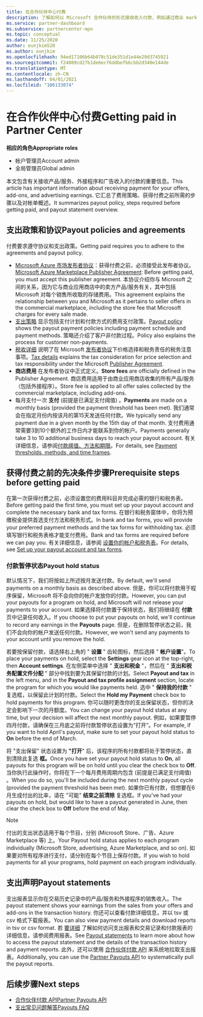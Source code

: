 ```yaml
---
title: 在合作伙伴中心付费
description: 了解如何以 Microsoft 合作伙伴的形式接收收入付款，例如通过商业 marketplace 产品/服务、激励计划和云解决方案提供商计划。 包括支出策略、付出的支出状态和付出的支出。
ms.service: partner-dashboard
ms.subservice: partnercenter-mpn
ms.topic: conceptual
ms.date: 11/25/2020
author: eunjkim520
ms.author: eunjkim
ms.openlocfilehash: 94ed17106b64b078c51de351d1e44e29d3745921
ms.sourcegitcommit: f24089cd27b1de6ecf6ddbefb6cbb2d340e144de
ms.translationtype: MT
ms.contentlocale: zh-CN
ms.lasthandoff: 04/01/2021
ms.locfileid: "106133074"
---
```

# <a name="getting-paid-in-partner-center"></a><span data-ttu-id="a7ff4-104">在合作伙伴中心付费</span><span class="sxs-lookup"><span data-stu-id="a7ff4-104">Getting paid in Partner Center</span></span>

<span data-ttu-id="a7ff4-105">**相应的角色**</span><span class="sxs-lookup"><span data-stu-id="a7ff4-105">**Appropriate roles**</span></span>

- <span data-ttu-id="a7ff4-106">帐户管理员</span><span class="sxs-lookup"><span data-stu-id="a7ff4-106">Account admin</span></span>
- <span data-ttu-id="a7ff4-107">全局管理员</span><span class="sxs-lookup"><span data-stu-id="a7ff4-107">Global admin</span></span>

<span data-ttu-id="a7ff4-108">本文包含有关接收产品/服务、外接程序和广告收入的付款的重要信息。</span><span class="sxs-lookup"><span data-stu-id="a7ff4-108">This article has important information about receiving payment for your offers, add-ons, and advertising earnings.</span></span> <span data-ttu-id="a7ff4-109">它汇总了费用策略、获得付费之前所需的步骤以及对帐单概述。</span><span class="sxs-lookup"><span data-stu-id="a7ff4-109">It summarizes payout policy, steps required before getting paid, and payout statement overview.</span></span>

## <a name="payout-policies-and-agreements"></a><span data-ttu-id="a7ff4-110">支出政策和协议</span><span class="sxs-lookup"><span data-stu-id="a7ff4-110">Payout policies and agreements</span></span>

<span data-ttu-id="a7ff4-111">付费要求遵守协议和支出政策。</span><span class="sxs-lookup"><span data-stu-id="a7ff4-111">Getting paid requires you to adhere to the agreements and payout policy.</span></span>

- <span data-ttu-id="a7ff4-112">[Microsoft Azure 市场发布者协议](https://go.microsoft.com/fwlink/p/?LinkID=699560)：获得付费之前，必须接受此发布者协议。</span><span class="sxs-lookup"><span data-stu-id="a7ff4-112">[Microsoft Azure Marketplace Publisher Agreement](https://go.microsoft.com/fwlink/p/?LinkID=699560):  Before getting paid, you must accept this publisher agreement.</span></span> <span data-ttu-id="a7ff4-113">本协议介绍你与 Microsoft 之间的关系，因为它与商业应用商店中的卖方产品/服务有关，其中包括 Microsoft 对每个销售所收取的存储费用。</span><span class="sxs-lookup"><span data-stu-id="a7ff4-113">This agreement explains the relationship between you and Microsoft as it pertains to seller offers in the commercial marketplace, including the store fee that Microsoft charges for every sale made.</span></span>
- <span data-ttu-id="a7ff4-114">[支出策略](payout-policy-details.md) 显示包括支付计划和付款方式的费用支付政策。</span><span class="sxs-lookup"><span data-stu-id="a7ff4-114">[Payout policy](payout-policy-details.md) shows the payout payment policies including payment schedule and payment methods.</span></span> <span data-ttu-id="a7ff4-115">策略还介绍了客户非付款过程。</span><span class="sxs-lookup"><span data-stu-id="a7ff4-115">Policy also explains the process for customer non-payments.</span></span>
- <span data-ttu-id="a7ff4-116">[税收详细](tax-details-marketplace.md) 说明了在 Microsoft [发布者协议](https://go.microsoft.com/fwlink/p/?LinkID=699560)下价格选择和税务责任的税务注意事项。</span><span class="sxs-lookup"><span data-stu-id="a7ff4-116">[Tax details](tax-details-marketplace.md) explains the tax consideration for price selection and tax responsibility under the Microsoft [Publisher Agreement](https://go.microsoft.com/fwlink/p/?LinkID=699560).</span></span>
- <span data-ttu-id="a7ff4-117">**商店费用** 在发布者协议中正式定义。</span><span class="sxs-lookup"><span data-stu-id="a7ff4-117">**Store fees** are officially defined in the Publisher Agreement.</span></span> <span data-ttu-id="a7ff4-118">商店费用适用于由商业应用商店收集的所有产品/服务（包括外接程序）。</span><span class="sxs-lookup"><span data-stu-id="a7ff4-118">Store fee is applied to all offer sales collected by the commercial marketplace, including add-ons.</span></span>
- <span data-ttu-id="a7ff4-119">每月支付一次 **支付** (前提是已满足支付阈值) 。</span><span class="sxs-lookup"><span data-stu-id="a7ff4-119">**Payments** are made on a monthly basis (provided the payment threshold has been met).</span></span> <span data-ttu-id="a7ff4-120">我们通常会在指定月份内按该月的第15天发送任何付款。</span><span class="sxs-lookup"><span data-stu-id="a7ff4-120">We typically send any payment due in a given month by the 15th day of that month.</span></span> <span data-ttu-id="a7ff4-121">支付费用通常需要3到10个额外的工作日内才能联系到你的帐户。</span><span class="sxs-lookup"><span data-stu-id="a7ff4-121">Payments generally take 3 to 10 additional business days to reach your payout account.</span></span> <span data-ttu-id="a7ff4-122">有关详细信息，请参阅[付款阈值、方法和期限](payment-thresholds-methods-timeframes.md)。</span><span class="sxs-lookup"><span data-stu-id="a7ff4-122">For details, see [Payment thresholds, methods, and time frames](payment-thresholds-methods-timeframes.md).</span></span>

## <a name="prerequisite-steps-before-getting-paid"></a><span data-ttu-id="a7ff4-123">获得付费之前的先决条件步骤</span><span class="sxs-lookup"><span data-stu-id="a7ff4-123">Prerequisite steps before getting paid</span></span>

<span data-ttu-id="a7ff4-124">在第一次获得付费之前，必须设置您的费用科目并完成必需的银行和税务表。</span><span class="sxs-lookup"><span data-stu-id="a7ff4-124">Before getting paid the first time, you must set up your payout account and complete the necessary bank and tax forms.</span></span> <span data-ttu-id="a7ff4-125">在银行和税务窗体中，你将为预缴税金提供首选支付方法和税务形式。</span><span class="sxs-lookup"><span data-stu-id="a7ff4-125">In bank and tax forms, you will provide your preferred payment methods and the tax forms for withholding tax.</span></span> <span data-ttu-id="a7ff4-126">必须填写银行和税务表格才能支付费用。</span><span class="sxs-lookup"><span data-stu-id="a7ff4-126">Bank and tax forms are required before we can pay you.</span></span> <span data-ttu-id="a7ff4-127">有关详细信息，请参阅 [设置你的帐户和税务表](set-up-your-payout-account.md)。</span><span class="sxs-lookup"><span data-stu-id="a7ff4-127">For details, see [Set up your payout account and tax forms](set-up-your-payout-account.md).</span></span>

### <a name="payout-hold-status"></a><span data-ttu-id="a7ff4-128">付款暂停状态</span><span class="sxs-lookup"><span data-stu-id="a7ff4-128">Payout hold status</span></span>

<span data-ttu-id="a7ff4-129">默认情况下，我们将按如上所述按月发送付款。</span><span class="sxs-lookup"><span data-stu-id="a7ff4-129">By default, we'll send payments on a monthly basis as described above.</span></span> <span data-ttu-id="a7ff4-130">但是，你可以将付款用于程序保留，Microsoft 将不会向你的帐户发放你的付款。</span><span class="sxs-lookup"><span data-stu-id="a7ff4-130">However, you can put your payouts for a program on hold, and Microsoft will not release your payments to your account.</span></span> <span data-ttu-id="a7ff4-131">如果选择将付款置于保持状态，我们将继续在 **付款** 页中记录任何收入。</span><span class="sxs-lookup"><span data-stu-id="a7ff4-131">If you choose to put your payouts on hold, we'll continue to record any earnings in the **Payouts** page.</span></span> <span data-ttu-id="a7ff4-132">但是，在删除暂停状态之前，我们不会向你的帐户发送任何付款。</span><span class="sxs-lookup"><span data-stu-id="a7ff4-132">However, we won't send any payments to your account until you remove the hold.</span></span>

<span data-ttu-id="a7ff4-133">若要按保留付款，请选择右上角的 " **设置** " 齿轮图标，然后选择 " **帐户设置**"。</span><span class="sxs-lookup"><span data-stu-id="a7ff4-133">To place your payments on hold, select the **Settings** gear icon at the top-right, then **Account settings**.</span></span> <span data-ttu-id="a7ff4-134">在左侧菜单中选择 " **支出和税金** "，然后在 " **支出和税务配置文件分配** " 部分中找到要为其保留付款的计划。</span><span class="sxs-lookup"><span data-stu-id="a7ff4-134">Select **Payout and tax** in the left menu, and in the **Payout and tax profile assignment** section, locate the program for which you would like payments held.</span></span> <span data-ttu-id="a7ff4-135">选中 " **保持我的付款** " 复选框，以保留此计划的付款。</span><span class="sxs-lookup"><span data-stu-id="a7ff4-135">Select the **Hold my Payment** check box to hold payments for this program.</span></span> <span data-ttu-id="a7ff4-136">你可以随时更改你的支出保留状态，但你的决定会影响下一次的月额度。</span><span class="sxs-lookup"><span data-stu-id="a7ff4-136">You can change your payout hold status at any time, but your decision will affect the next monthly payout.</span></span> <span data-ttu-id="a7ff4-137">例如，如果要暂停四月付款，请确保在三月底之前将付款暂停状态设置为“打开”。</span><span class="sxs-lookup"><span data-stu-id="a7ff4-137">For example, if you want to hold April's payout, make sure to set your payout hold status to **On** before the end of March.</span></span>

<span data-ttu-id="a7ff4-138">将 "支出保留" 状态设置为 **"打开**" 后，该程序的所有付款都将处于暂停状态，直到清除此复选 **框。**</span><span class="sxs-lookup"><span data-stu-id="a7ff4-138">Once you have set your payout hold status to **On**, all payouts for this program will be on hold until you clear the check box to **Off**.</span></span> <span data-ttu-id="a7ff4-139">当你执行此操作时，你将在下一个每月费用周期内包含 (前提是已满足支付阈值) 。</span><span class="sxs-lookup"><span data-stu-id="a7ff4-139">When you do so, you'll be included during the next monthly payout cycle (provided the payment threshold has been met).</span></span> <span data-ttu-id="a7ff4-140">如果你已有付款，但想要在6月生成付出的比率，请在 "可能" **结束之前清除** 复选框。</span><span class="sxs-lookup"><span data-stu-id="a7ff4-140">If you've had your payouts on hold, but would like to have a payout generated in June, then clear the check box to **Off** before the end of May.</span></span>

>[!Note]
> <span data-ttu-id="a7ff4-141">付出的支出状态适用于每个节目，分别 (Microsoft Store、广告、Azure Marketplace 等) 上。</span><span class="sxs-lookup"><span data-stu-id="a7ff4-141">Your Payout hold status applies to each program individually (Microsoft Store, advertising, Azure Marketplace, and so on).</span></span> <span data-ttu-id="a7ff4-142">如果要对所有程序进行支付，请分别在每个节目上保存付款。</span><span class="sxs-lookup"><span data-stu-id="a7ff4-142">If you wish to hold payments for all your programs, hold payment on each program individually.</span></span>

## <a name="payout-statements"></a><span data-ttu-id="a7ff4-143">支出声明</span><span class="sxs-lookup"><span data-stu-id="a7ff4-143">Payout statements</span></span>

<span data-ttu-id="a7ff4-144">支出报表显示你在交易历史记录中的产品/服务和外接程序的销售收入。</span><span class="sxs-lookup"><span data-stu-id="a7ff4-144">The payout statement shows your earnings from the sales from your offers and add-ons in the transaction history.</span></span> <span data-ttu-id="a7ff4-145">你还可以查看付款详细信息，并以 tsv 或 csv 格式下载报表。</span><span class="sxs-lookup"><span data-stu-id="a7ff4-145">You can also view payment details and download reports in tsv or csv format.</span></span> <span data-ttu-id="a7ff4-146">若 [要详细](payout-statement.md) 了解如何访问支出报表和交易记录和付款报表的详细信息，请参阅费用报表。</span><span class="sxs-lookup"><span data-stu-id="a7ff4-146">See [Payout statements](payout-statement.md) to learn more about how to access the payout statement and the details of the transaction history and payment reports.</span></span> <span data-ttu-id="a7ff4-147">此外，还可以使用 [合作伙伴付款 API](https://apidocs.microsoft.com/services/partnerpayouts) 来系统地拉取支出报表。</span><span class="sxs-lookup"><span data-stu-id="a7ff4-147">Additionally, you can use the [Partner Payouts API](https://apidocs.microsoft.com/services/partnerpayouts) to systematically pull the payout reports.</span></span>

## <a name="next-steps"></a><span data-ttu-id="a7ff4-148">后续步骤</span><span class="sxs-lookup"><span data-stu-id="a7ff4-148">Next steps</span></span>

- [<span data-ttu-id="a7ff4-149">合作伙伴付款 API</span><span class="sxs-lookup"><span data-stu-id="a7ff4-149">Partner Payouts API</span></span>](https://apidocs.microsoft.com/services/partnerpayouts)
- [<span data-ttu-id="a7ff4-150">支出常见问题解答</span><span class="sxs-lookup"><span data-stu-id="a7ff4-150">Payouts FAQ</span></span>](payout-faq.md)
